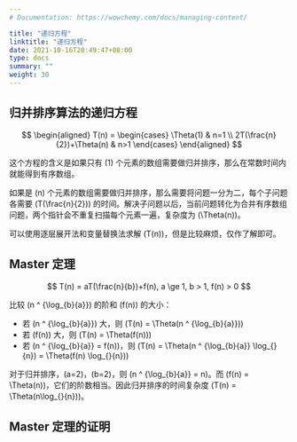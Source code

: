 ```yaml
---
# Documentation: https://wowchemy.com/docs/managing-content/

title: "递归方程"
linktitle: "递归方程"
date: 2021-10-16T20:49:47+08:00
type: docs
summary: ""
weight: 30
---
```


<!--more-->

## 归并排序算法的递归方程

$$
\begin{aligned}
T(n) = \begin{cases}
\Theta(1) & n=1 \\
2T(\frac{n}{2})+\Theta(n) & n>1
\end{cases}
\end{aligned}
$$

这个方程的含义是如果只有 \(1\) 个元素的数组需要做归并排序，那么在常数时间内就能得到有序数组。

如果是 \(n\) 个元素的数组需要做归并排序，那么需要将问题一分为二，每个子问题各需要 \(T(\frac{n}{2})\) 的时间。解决子问题以后，当前问题转化为合并有序数组问题，两个指针会不重复扫描每个元素一遍，复杂度为 \(\Theta(n)\)。

可以使用逐层展开法和变量替换法求解 \(T(n)\)，但是比较麻烦，仅作了解即可。

## Master 定理

$$
T(n) = aT(\frac{n}{b})+f(n), a \ge 1, b > 1, f(n) > 0
$$

比较 \(n ^ {\log_{b}{a}}\) 的阶和 \(f(n)\) 的大小：

- 若 \(n ^ {\log_{b}{a}}\) 大，则 \(T(n) = \Theta(n ^ {\log_{b}{a}})\)
- 若 \(f(n)\) 大，则 \(T(n) = \Theta(f(n))\)
- 若 \(n ^ {\log_{b}{a}} = f(n)\)，则 \(T(n) = \Theta(n ^ {\log_{b}{a}} \log_{}{n}) = \Theta(f(n) \log_{}{n})\)

对于归并排序，\(a=2\)，\(b=2\)，则 \(n ^ {\log_{b}{a}} = n\)。而 \(f(n) = \Theta(n)\)，它们的阶数相当。因此归并排序的时间复杂度 \(T(n) = \Theta(n\log_{}{n})\)。

## Master 定理的证明